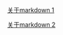[关于markdown 1](https://github.com/blackhater1/ctf_web/issues/65)

[关于markdown 2](https://guides.github.com/features/mastering-markdown/#what)

